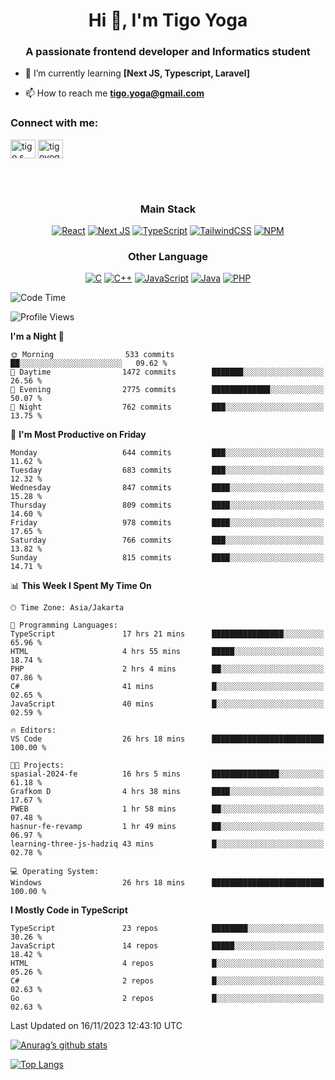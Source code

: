 <h1 align="center">Hi 👋, I'm Tigo Yoga</h1>
<h3 align="center">A passionate frontend developer and Informatics student</h3>

- 🌱 I’m currently learning **[Next JS, Typescript, Laravel]**

- 📫 How to reach me **tigo.yoga@gmail.com**

<h3 align="left">Connect with me:</h3>
<p align="left">
<a href="https://linkedin.com/in/tigo s yoga" target="blank"><img align="center" src="https://raw.githubusercontent.com/rahuldkjain/github-profile-readme-generator/master/src/images/icons/Social/linked-in-alt.svg" alt="tigo s yoga" height="30" width="40" /></a>
<a href="https://instagram.com/tigoyoga" target="blank"><img align="center" src="https://raw.githubusercontent.com/rahuldkjain/github-profile-readme-generator/master/src/images/icons/Social/instagram.svg" alt="tigoyoga" height="30" width="40" /></a>
</p>

<br/>
<br/>

<h3 align="center">Main Stack</h3>
<div align="center">
  
  <a href="">![React](https://img.shields.io/badge/react-%2320232a.svg?style=for-the-badge&logo=react&logoColor=%2361DAFB)</a>
  <a href="">![Next JS](https://img.shields.io/badge/Next-black?style=for-the-badge&logo=next.js&logoColor=white)</a>
   <a href="">![TypeScript](https://img.shields.io/badge/typescript-%23007ACC.svg?style=for-the-badge&logo=typescript&logoColor=white)</a>
  <a href="">![TailwindCSS](https://img.shields.io/badge/tailwindcss-%2338B2AC.svg?style=for-the-badge&logo=tailwind-css&logoColor=white)</a>
  <a href="">![NPM](https://img.shields.io/badge/NPM-%23000000.svg?style=for-the-badge&logo=npm&logoColor=white)</a>
</div>
<h3 align="center">Other Language</h3>
<div align="center">
  
  <a href="">![C](https://img.shields.io/badge/c-%2300599C.svg?style=for-the-badge&logo=c&logoColor=white)</a>
  <a href="">![C++](https://img.shields.io/badge/c++-%2300599C.svg?style=for-the-badge&logo=c%2B%2B&logoColor=white)</a>
  <a href="">![JavaScript](https://img.shields.io/badge/javascript-%23323330.svg?style=for-the-badge&logo=javascript&logoColor=%23F7DF1E)</a>
  <a href="">![Java](https://img.shields.io/badge/java-%23ED8B00.svg?style=for-the-badge&logo=java&logoColor=white)</a>
  <a href="">![PHP](https://img.shields.io/badge/php-%23777BB4.svg?style=for-the-badge&logo=php&logoColor=white)</a>
</div>

<!--START_SECTION:waka-->
![Code Time](http://img.shields.io/badge/Code%20Time-655%20hrs%2035%20mins-blue)

![Profile Views](http://img.shields.io/badge/Profile%20Views-1-blue)

**I'm a Night 🦉** 

```text
🌞 Morning                533 commits         ██░░░░░░░░░░░░░░░░░░░░░░░   09.62 % 
🌆 Daytime                1472 commits        ███████░░░░░░░░░░░░░░░░░░   26.56 % 
🌃 Evening                2775 commits        █████████████░░░░░░░░░░░░   50.07 % 
🌙 Night                  762 commits         ███░░░░░░░░░░░░░░░░░░░░░░   13.75 % 
```
📅 **I'm Most Productive on Friday** 

```text
Monday                   644 commits         ███░░░░░░░░░░░░░░░░░░░░░░   11.62 % 
Tuesday                  683 commits         ███░░░░░░░░░░░░░░░░░░░░░░   12.32 % 
Wednesday                847 commits         ████░░░░░░░░░░░░░░░░░░░░░   15.28 % 
Thursday                 809 commits         ████░░░░░░░░░░░░░░░░░░░░░   14.60 % 
Friday                   978 commits         ████░░░░░░░░░░░░░░░░░░░░░   17.65 % 
Saturday                 766 commits         ███░░░░░░░░░░░░░░░░░░░░░░   13.82 % 
Sunday                   815 commits         ████░░░░░░░░░░░░░░░░░░░░░   14.71 % 
```


📊 **This Week I Spent My Time On** 

```text
🕑︎ Time Zone: Asia/Jakarta

💬 Programming Languages: 
TypeScript               17 hrs 21 mins      ████████████████░░░░░░░░░   65.96 % 
HTML                     4 hrs 55 mins       █████░░░░░░░░░░░░░░░░░░░░   18.74 % 
PHP                      2 hrs 4 mins        ██░░░░░░░░░░░░░░░░░░░░░░░   07.86 % 
C#                       41 mins             █░░░░░░░░░░░░░░░░░░░░░░░░   02.65 % 
JavaScript               40 mins             █░░░░░░░░░░░░░░░░░░░░░░░░   02.59 % 

🔥 Editors: 
VS Code                  26 hrs 18 mins      █████████████████████████   100.00 % 

🐱‍💻 Projects: 
spasial-2024-fe          16 hrs 5 mins       ███████████████░░░░░░░░░░   61.18 % 
Grafkom D                4 hrs 38 mins       ████░░░░░░░░░░░░░░░░░░░░░   17.67 % 
PWEB                     1 hr 58 mins        ██░░░░░░░░░░░░░░░░░░░░░░░   07.48 % 
hasnur-fe-revamp         1 hr 49 mins        ██░░░░░░░░░░░░░░░░░░░░░░░   06.97 % 
learning-three-js-hadziq 43 mins             █░░░░░░░░░░░░░░░░░░░░░░░░   02.78 % 

💻 Operating System: 
Windows                  26 hrs 18 mins      █████████████████████████   100.00 % 
```

**I Mostly Code in TypeScript** 

```text
TypeScript               23 repos            ████████░░░░░░░░░░░░░░░░░   30.26 % 
JavaScript               14 repos            █████░░░░░░░░░░░░░░░░░░░░   18.42 % 
HTML                     4 repos             █░░░░░░░░░░░░░░░░░░░░░░░░   05.26 % 
C#                       2 repos             █░░░░░░░░░░░░░░░░░░░░░░░░   02.63 % 
Go                       2 repos             █░░░░░░░░░░░░░░░░░░░░░░░░   02.63 % 
```




 Last Updated on 16/11/2023 12:43:10 UTC
<!--END_SECTION:waka-->

[![Anurag’s github stats](https://github-readme-stats.vercel.app/api?username=tigoyoga)](https://github.com/tigoyoga)

[![Top Langs](https://github-readme-stats.vercel.app/api/top-langs/?username=tigoyoga&layout=compact)](https://github.com/tigoyoga)
